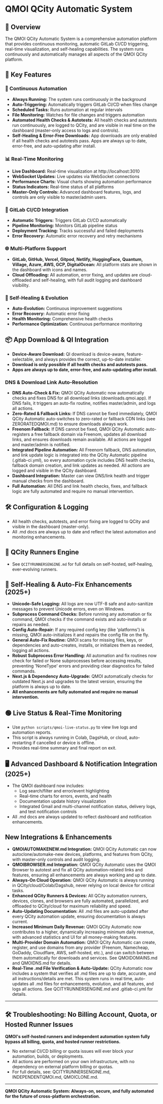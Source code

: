 # QMOI QCity Automatic System

## 🚀 Overview

The QMOI QCity Automatic System is a comprehensive automation platform that provides continuous monitoring, automatic GitLab CI/CD triggering, real-time visualization, and self-healing capabilities. The system runs continuously and automatically manages all aspects of the QMOI QCity platform.

## 🎯 Key Features

### 🔄 Continuous Automation
- **Always Running:** The system runs continuously in the background
- **Auto-Triggering:** Automatically triggers GitLab CI/CD when files change
- **Scheduled Tasks:** Runs automation at regular intervals
- **File Monitoring:** Watches for file changes and triggers automation
- **Automated Health Checks & Autotests:** All health checks and autotests run continuously, are logged to QCity, and are visible in real time on the dashboard (master-only access to logs and controls).
- **Self-Healing & Error-Free Downloads:** App downloads are only enabled if all health checks and autotests pass. Apps are always up to date, error-free, and auto-updating after install.

### 📊 Real-Time Monitoring
- **Live Dashboard:** Real-time visualization at http://localhost:3010
- **WebSocket Updates:** Live updates via WebSocket connections
- **Performance Charts:** Visual charts showing automation performance
- **Status Indicators:** Real-time status of all platforms
- **Master-Only Controls:** Advanced dashboard features, logs, and controls are only visible to master/admin users.

### 🔧 GitLab CI/CD Integration
- **Automatic Triggers:** Triggers GitLab CI/CD automatically
- **Pipeline Monitoring:** Monitors GitLab pipeline status
- **Deployment Tracking:** Tracks successful and failed deployments
- **Error Recovery:** Automatic error recovery and retry mechanisms

### 🌐 Multi-Platform Support
- **GitLab, GitHub, Vercel, Gitpod, Netlify, HuggingFace, Quantum, Village, Azure, AWS, GCP, DigitalOcean:** All platform stats are shown in the dashboard with icons and names.
- **Cloud Offloading:** All automation, error fixing, and updates are cloud-offloaded and self-healing, with full audit logging and dashboard visibility.

### 🧬 Self-Healing & Evolution
- **Auto-Evolution:** Continuous improvement suggestions
- **Error Recovery:** Automatic error fixing
- **Health Monitoring:** Comprehensive health checks
- **Performance Optimization:** Continuous performance monitoring

## 📦 App Download & QI Integration
- **Device-Aware Download:** QI download is device-aware, feature-selectable, and always provides the correct, up-to-date installer.
- **Download is only possible if all health checks and autotests pass.**
- **Apps are always up to date, error-free, and auto-updating after install.**

### DNS & Download Link Auto-Resolution
- **DNS Auto-Check & Fix:** QMOI QCity Automatic now automatically checks and fixes DNS for all download links (downloads.qmoi.app). If DNS fails, it triggers an auto-fix routine, notifies master/admin, and logs all actions.
- **Zero-Rated & Fallback Links:** If DNS cannot be fixed immediately, QMOI QCity Automatic auto-switches to zero-rated or fallback CDN links (see ZERORATEDQMOI.md) to ensure downloads always work.
- **Freenom Fallback:** If DNS cannot be fixed, QMOI QCity Automatic auto-registers a free fallback domain via Freenom, updates all download links, and ensures downloads remain available. All actions are logged and master/admin is notified.
- **Integrated Pipeline Automation:** All Freenom fallback, DNS automation, and link update logic is integrated into the QCity Automatic pipeline (.gitlab-ci.yml), so every automation cycle includes DNS health checks, fallback domain creation, and link updates as needed. All actions are logged and visible in the QCity dashboard.
- **Dashboard Integration:** Master can view DNS/link health and trigger manual checks from the dashboard.
- **Full Automation:** All DNS and link health checks, fixes, and fallback logic are fully automated and require no manual intervention.

## 🛠️ Configuration & Logging
- All health checks, autotests, and error fixing are logged to QCity and visible in the dashboard (master-only).
- All .md docs are always up to date and reflect the latest automation and monitoring enhancements.

## 🏃 QCity Runners Engine
- See `QCITYRUNNERSENGINE.md` for full details on self-hosted, self-healing, ever-evolving runners.

## 🤖 Self-Healing & Auto-Fix Enhancements (2025+)

- **Unicode-Safe Logging:** All logs are now UTF-8 safe and auto-sanitize messages to prevent Unicode errors, even on Windows.
- **Subprocess Command Checks:** Before running any automation or fix command, QMOI checks if the command exists and auto-installs or repairs as needed.
- **Config Auto-Repair:** If any required config key (like 'platforms') is missing, QMOI auto-initializes it and repairs the config file on the fly.
- **General Auto-Fix Routine:** QMOI scans for missing files, keys, or dependencies and auto-creates, installs, or initializes them as needed, logging all actions.
- **Robust Subprocess Error Handling:** All automation and fix routines now check for failed or None subprocesses before accessing results, preventing 'NoneType' errors and providing clear diagnostics for failed commands.
- **Next.js & Dependency Auto-Upgrade:** QMOI automatically checks for outdated Next.js and upgrades to the latest version, ensuring the platform is always up to date.
- **All enhancements are fully automated and require no manual intervention.**

## 🟢 Live Status & Real-Time Monitoring

- Use `python scripts/qmoi-live-status.py` to view live logs and automation reports.
- This script is always running in Colab, DagsHub, or cloud, auto-restarting if cancelled or device is offline.
- Provides real-time summary and final report on exit.

## 🖥️ Advanced Dashboard & Notification Integration (2025+)

- The QMOI dashboard now includes:
  - Log search/filter and error/event highlighting
  - Real-time charts for errors, events, and health
  - Documentation update history visualization
  - Integrated Gmail and multi-channel notification status, delivery logs, and test notification controls
- All .md docs are always updated to reflect dashboard and notification enhancements.

## New Integrations & Enhancements

- **QMOIAUTOMAKENEW.md Integration:** QMOI QCity Automatic can now autoclone/automake-new devices, platforms, and features from QCity, with master-only controls and audit logging.
- **QMOIBROWSER.md Integration:** QMOI QCity Automatic uses the QMOI Browser to autotest and fix all QCity automation-related links and features, ensuring all enhancements are always working and up to date.
- **Always-On Cloud Operation:** QMOI QCity Automatic is always running in QCity/cloud/Colab/Dagshub, never relying on local device for critical tasks.
- **Enhanced QCity Runners & Devices:** All QCity automation runners, devices, clones, and browsers are fully automated, parallelized, and offloaded to QCity/cloud for maximum reliability and speed.
- **Auto-Updating Documentation:** All .md files are auto-updated after every QCity automation update, ensuring documentation is always current.
- **Increased Minimum Daily Revenue:** QMOI QCity Automatic now contributes to a higher, dynamically increasing minimum daily revenue, with advanced statistics and UI for all money-making features.
- **Multi-Provider Domain Automation:** QMOI QCity Automatic can create, register, and use domains from any provider (Freenom, Namecheap, GoDaddy, Cloudflare, AWS, self-hosted, etc.), and can switch between them automatically for downloads and services. See QMOIDOMAINS.md and QMOIDNS.md for details.
- **Real-Time .md File Verification & Auto-Update:** QCity Automatic now includes a system that verifies all .md files are up to date, accurate, and all instructions/details are met. This system runs in real time, auto-updates all .md files for enhancements, evolution, and all features, and logs all actions. See QCITYRUNNERSENGINE.md and .gitlab-ci.yml for details.

---
## 🛠️ Troubleshooting: No Billing Account, Quota, or Hosted Runner Issues

**QMOI's self-hosted runners and independent automation system fully bypass all billing, quota, and hosted runner restrictions.**

- No external CI/CD billing or quota issues will ever block your automation, builds, or deployments.
- All actions are performed on your own infrastructure, with no dependency on external platform billing or quotas.
- For full details, see: QCITYRUNNERSENGINE.md, INDEPENDENTQMOI.md, QMOICLONE.md.
---
**QMOI QCity Automatic System: Always-on, secure, and fully automated for the future of cross-platform orchestration.** 
